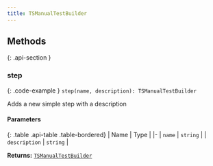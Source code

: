 ```yaml
---
title: TSManualTestBuilder
---
```



## Methods

{: .api-section }
### step

{: .code-example }
`step(name, description): TSManualTestBuilder`

Adds a new simple step with a description

#### Parameters

{: .table .api-table .table-bordered}
| Name | Type |
|-
| `name` | `string` |
| `description` | `string` |

**Returns:** 
[`TSManualTestBuilder`](TSManualTestBuilder)

